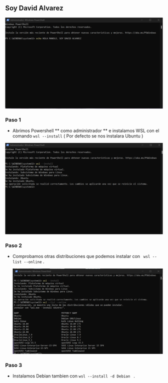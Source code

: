 ## Soy David Alvarez

![Soy david](images/SOYDAVIDCAP1.png)


### Paso 1 
- Abrimos Powershell ** como administrador ** e instalamos WSL con el comando  ` wsl --install `  ( Por defecto se nos instalara Ubuntu )
  
 ![Instalacion WSL](images/ubuntuinstalado.png)


### Paso 2 
- Comprobamos otras distribuciones que podemos instalar con ` wsl --list --online` .

  ![Distribuciones](images/distribuciones.png)

### Paso 3 
- Instalamos Debian tambien con `wsl --install -d Debian ` .
